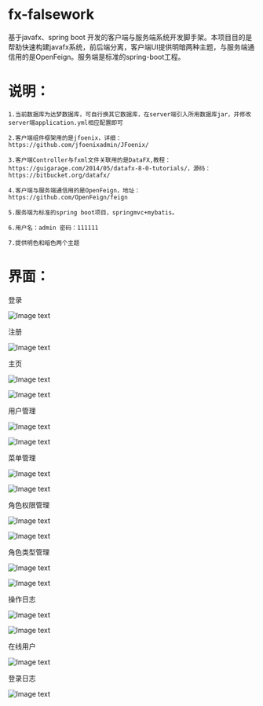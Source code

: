 # fx-falsework
基于javafx、spring boot 开发的客户端与服务端系统开发脚手架。本项目目的是帮助快速构建javafx系统，前后端分离，客户端UI提供明暗两种主题，与服务端通信用的是OpenFeign。服务端是标准的spring-boot工程。

# 说明：  

    1.当前数据库为达梦数据库，可自行换其它数据库，在server端引入所用数据库jar，并修改server端application.yml相应配置即可  
    
    2.客户端组件框架用的是jfoenix，详细：https://github.com/jfoenixadmin/JFoenix/  
    
    3.客户端Controller与fxml文件关联用的是DataFX,教程：https://guigarage.com/2014/05/datafx-8-0-tutorials/，源码：https://bitbucket.org/datafx/  
    
    4.客户端与服务端通信用的是OpenFeign，地址：https://github.com/OpenFeign/feign  
    
    5.服务端为标准的spring boot项目，springmvc+mybatis。  
    
    6.用户名：admin 密码：111111
    
    7.提供明色和暗色两个主题
    
# 界面：

 登录

![Image text](https://gitee.com/lwdillon/fx-falsework/raw/main/readme/login.png)

 注册

![Image text](https://gitee.com/lwdillon/fx-falsework/raw/main/readme/registered.png)

 主页

![Image text](https://gitee.com/lwdillon/fx-falsework/raw/main/readme/home-dark.png)

![Image text](https://gitee.com/lwdillon/fx-falsework/raw/main/readme/home-light.png)

 用户管理

![Image text](https://gitee.com/lwdillon/fx-falsework/raw/main/readme/user-dark.png)

![Image text](https://gitee.com/lwdillon/fx-falsework/raw/main/readme/user-light.png)

 菜单管理

![Image text](https://gitee.com/lwdillon/fx-falsework/raw/main/readme/menu-dark.png)

![Image text](https://gitee.com/lwdillon/fx-falsework/raw/main/readme/menu-light.png)

 角色权限管理

![Image text](https://gitee.com/lwdillon/fx-falsework/raw/main/readme/group-dark.png)

![Image text](https://gitee.com/lwdillon/fx-falsework/raw/main/readme/group-light.png)

 角色类型管理

![Image text](https://gitee.com/lwdillon/fx-falsework/raw/main/readme/grouptype-dark.png)

![Image text](https://gitee.com/lwdillon/fx-falsework/raw/main/readme/grouptype-light.png)

 操作日志
 
 ![Image text](https://gitee.com/lwdillon/fx-falsework/raw/main/readme/log-dark.png)
 
 ![Image text](https://gitee.com/lwdillon/fx-falsework/raw/main/readme/log-light.png)

 在线用户

![Image text](https://gitee.com/lwdillon/fx-falsework/raw/main/readme/online_user.png)

 登录日志

![Image text](https://gitee.com/lwdillon/fx-falsework/raw/main/readme/login_log.png)
